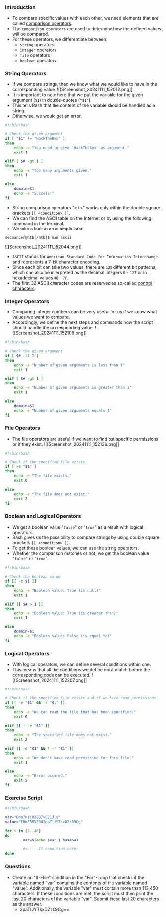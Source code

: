 ### Introduction
- To compare specific values with each other, we need elements that are called [comparison operators](https://www.tldp.org/LDP/abs/html/comparison-ops.html). 
- The `comparison operators` are used to determine how the defined values will be compared.
- For these operators, we differentiate between:
	- `string` operators
	- `integer` operators
	- `file` operators
	- `boolean` operators



### String Operators
- If we compare strings, then we know what we would like to have in the corresponding value.
![[Screenshot_20241111_152012.png]]
- It is important to note here that we put the variable for the given argument (`$1`) in double-quotes (`"$1"`). 
- This tells Bash that the content of the variable should be handled as a string. 
- Otherwise, we would get an error.
```bash
#!/bin/bash

# Check the given argument
if [ "$1" != "HackTheBox" ]
then
	echo -e "You need to give 'HackTheBox' as argument."
	exit 1

elif [ $# -gt 1 ]
then
	echo -e "Too many arguments given."
	exit 1

else
	domain=$1
	echo -e "Success!"
fi
```
- String comparison operators "`<` / `>`" works only within the double square brackets `[[ <condition> ]]`. 
- We can find the ASCII table on the Internet or by using the following command in the terminal. 
- We take a look at an example later.
```shell-session
secmancer@htb[/htb]$ man ascii
```
![[Screenshot_20241111_152044.png]]
- `ASCII` stands for `American Standard Code for Information Interchange` and represents a 7-bit character encoding. 
- Since each bit can take two values, there are `128` different bit patterns, which can also be interpreted as the decimal integers `0` - `127` or in hexadecimal values `00` - `7F`. 
- The first 32 ASCII character codes are reserved as so-called [control characters](https://en.wikipedia.org/wiki/Control_character).



### Integer Operators
- Comparing integer numbers can be very useful for us if we know what values we want to compare. 
- Accordingly, we define the next steps and commands how the script should handle the corresponding value.
![[Screenshot_20241111_152108.png]]
```bash
#!/bin/bash

# Check the given argument
if [ $# -lt 1 ]
then
	echo -e "Number of given arguments is less than 1"
	exit 1

elif [ $# -gt 1 ]
then
	echo -e "Number of given arguments is greater than 1"
	exit 1

else
	domain=$1
	echo -e "Number of given arguments equals 1"
fi
```



### File Operators
- The file operators are useful if we want to find out specific permissions or if they exist.
![[Screenshot_20241111_152136.png]]
```bash
#!/bin/bash

# Check if the specified file exists
if [ -e "$1" ]
then
	echo -e "The file exists."
	exit 0

else
	echo -e "The file does not exist."
	exit 2
fi
```



### Boolean and Logical Operators
- We get a boolean value "`false`" or "`true`" as a result with logical operators. 
- Bash gives us the possibility to compare strings by using double square brackets `[[ <condition> ]]`. 
- To get these boolean values, we can use the string operators.
- Whether the comparison matches or not, we get the boolean value "`false`" or "`true`".
```bash
#!/bin/bash

# Check the boolean value
if [[ -z $1 ]]
then
	echo -e "Boolean value: True (is null)"
	exit 1

elif [[ $# > 1 ]]
then
	echo -e "Boolean value: True (is greater than)"
	exit 1

else
	domain=$1
	echo -e "Boolean value: False (is equal to)"
fi
```



### Logical Operators
- With logical operators, we can define several conditions within one. 
- This means that all the conditions we define must match before the corresponding code can be executed.
![[Screenshot_20241111_152207.png]]
```bash
#!/bin/bash

# Check if the specified file exists and if we have read permissions
if [[ -e "$1" && -r "$1" ]]
then
	echo -e "We can read the file that has been specified."
	exit 0

elif [[ ! -e "$1" ]]
then
	echo -e "The specified file does not exist."
	exit 2

elif [[ -e "$1" && ! -r "$1" ]]
then
	echo -e "We don't have read permission for this file."
	exit 1

else
	echo -e "Error occured."
	exit 5
fi
```



### Exercise Script
```bash
#!/bin/bash

var="8dm7KsjU28B7v621Jls"
value="ERmFRMVZ0U2paTlJYTkxDZz09Cg"

for i in {1..40}
do
        var=$(echo $var | base64)
		
		#<---- If condition here:
done
```



### Questions
- Create an "If-Else" condition in the "For"-Loop that checks if the variable named "var" contains the contents of the variable named "value". Additionally, the variable "var" must contain more than 113,450 characters. If these conditions are met, the script must then print the last 20 characters of the variable "var". Submit these last 20 characters as the answer.
	- 2paTlJYTkxDZz09Cg==